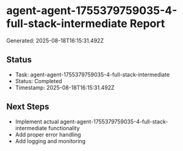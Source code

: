 # agent-agent-1755379759035-4-full-stack-intermediate Report

Generated: 2025-08-18T16:15:31.492Z

## Status
- Task: agent-agent-1755379759035-4-full-stack-intermediate
- Status: Completed
- Timestamp: 2025-08-18T16:15:31.492Z

## Next Steps
- Implement actual agent-agent-1755379759035-4-full-stack-intermediate functionality
- Add proper error handling
- Add logging and monitoring

